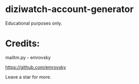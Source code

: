 # diziwatch-account-generator
Educational purposes only.

# Credits:

mailtm.py - emrovsky

https://github.com/emrovsky

Leave a star for more.
